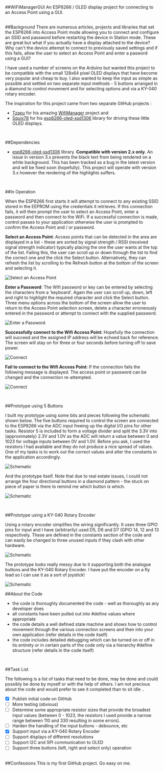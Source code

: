 ##WiFiManagerGUI
An ESP8266 / OLED display project for connecting to an Access Point using a GUI.  
<br />

##Background
There are numerous articles, projects and libraries that set the ESP8266 into Access Point mode allowing you to connect and configure an SSID and password before restarting the device in Station mode.  These are great but what if you actually have a display attached to the device?  Why can't the device attempt to connect to previously saved settings and if this fails, allow the user to select an Access Point and enter a pasword using a GUI?

I have used a number of screens on the Arduino but wanted this project to be compatible with the small 128x64 pixel OLED displays that have become very popular and cheap to buy.   I also wanted to keep the input as simple as possible and settled on two separate input methods - 5 buttons arranged in a diamond to control movement and for selecting options and via a KY-040 rotary encoder. 

The inspiration for this project came from two separate GitHub projects :

* [Tzapu](https://github.com/tzapu) for his amazing [WifiManager](https://github.com/tzapu/WiFiManager) project and 
* [Squix78](https://github.com/squix78) for his [esp8266-oled-ssd1306](https://github.com/squix78/esp8266-oled-ssd1306) library for driving these little OLED displays.  
<br />

##Dependencies

* [esp8266-oled-ssd1306](https://github.com/squix78/esp8266-oled-ssd1306) library. __Compatible with version 2.x only.__ 
An issue in version 3.x prevents the black text from being rendered on a white background.  This has been tracked as a bug in the latest version and will be fixed soon (hopefully).  This project will operate with version 3.x however the rendering of the highlights suffers.
<br />


##In Operation

When the ESP8266 first starts it will attempt to connect to any existing SSID stored in the EEPROM using the credentials it retrieves.  If this connection fails, it will then prompt the user to select an Access Point, enter a password and then connect to the WiFi.  If a successful connection is made, control passes to your application otherwise the user is prompted to confirm the Access Point and / or password. 

__Select an Access Point__: 
Access points that can be detected in the area are displayed in a list - these are sorted by signal strength / RSSI (received signal strength indicator) typically placing the one the user wants at the top of the list. Failing this, the user can scroll up or down through the list to find the correct one and the click the Select button. Alternatively, they can refresh the list by scrolling to the Refresh button at the bottom of the screen and selecting it.

![Select an Access Point](https://github.com/filmote/WiFiManagerGUI/blob/master/images/WiFiManagerGUI_1_thumb.jpg)

__Enter a Password__: 
The Wifi password or key can be entered by selecting the characters from a 'keyboard'. Again the user can scroll up, down, left and right to highlight the required character and click the Select button. Three menu options across the bottom of the screen allow the user to return to the Access Point selection screen, delete a character erroneously entered in the password or attempt to connect with the supplied password.

![Enter a Password](https://github.com/filmote/WiFiManagerGUI/blob/master/images/WiFiManagerGUI_2_thumb.jpg)

__Successfully connect to the Wifi Access Point__: 
Hopefully the connection will succeed and the assigned IP address will be echoed back for reference. The screen will stay on for three or four seconds before turning off to save power. 

![Connect](https://github.com/filmote/WiFiManagerGUI/blob/master/images/WiFiManagerGUI_5_thumb.jpg)  

__Fail to connect to the Wifi Access Point__: 
If the connection fails the following message is displayed. The access point or password can be changed and the connection re-attempted.

![Connect](https://github.com/filmote/WiFiManagerGUI/blob/master/images/WiFiManagerGUI_3_thumb.jpg)  

<br />

##Prototype using 5 Buttons

I built my prototype using some bits and pieces following the schematic shown below.  The five buttons required to control the screen are connected to the ESP8266 via the ADC input freeing up the digital I/O pins for other tasks.  Resistor 5 is included to form a voltage divider and split the 3.3V into (approximately) 2.3V and 1.0V as the ADC will return a value between 0 and 1023 for voltage inputs between 0V and 1.0V.   Before you ask, I used the resistors I had available and they do not produce a nice spread of values.  One of my tasks is to work out the correct values and alter the constants in the application accordingly.

![Schematic](https://github.com/filmote/WiFiManagerGUI/blob/master/images/Schematic_2_thumb.jpg)  

And the prototype itself. Note that due to real estate issues, I could not arrange the four directional buttons in a diamond pattern - the stuck on piece of paper is there to remind me which button is which.

![Schematic](https://github.com/filmote/WiFiManagerGUI/blob/master/images/WiFiManagerGUI_4_thumb.jpg) 

<br />

##Prototype using a KY-040 Rotary Encoder

Using a rotary encoder simplifies the wiring significantly. It uses three GPIO pins for input and I have (arbitrarily) used D5, D6 and D7 (GPIO 14, 12 and 13 respectively. These are defined in the constants section of the code and can easily be changed to three unused inputs if they clash with other hardware.

![Schematic](https://github.com/filmote/WiFiManagerGUI/blob/master/images/Schematic_1_thumb.jpg)  

The prototype looks really messy due to it supporting both the analogue buttons and the KY-040 Rotary Encoder. I have put the encoder on a fly lead so I can use it as a sort of joystick!

![Schematic](https://github.com/filmote/WiFiManagerGUI/blob/master/images/WiFiManagerGUI_6_thumb.jpg) 
<br />

##About the Code

* the code is thoroughly documented the code - well as thoroughly as any developer does
* all constants have been pulled out into #define values where appropriate
* the code details a well defined state machine and shows how to control movement through the various connection screens and then into your own application (refer details in the code itself)
* the code includes detailed debugging which can be turned on or off in its entirety or in certain parts of the code only via a hierarchy #define structure (refer details in the code itself)  
<br />

##Task List

The following is a list of tasks that need to be done, may be done and could possibly be done by myself or with the help of others.  I am not precious about the code and would prefer to see it completed than to sit idle ..

- [x] Publish initial code on GitHub
- [ ] More testing (obvious)
- [ ] Determine some appropriate resistor sizes that provide the broadest input values (between 0 - 1023, the resistors I used provide a narrow range between 110 and 330 resulting in some errors).
- [ ] Harden the handling of the input buttons - debounce, etc
- [x] Support input via a KY-040 Rotary Encoder
- [ ] Support displays of different resolutions  
- [ ] Support I2C and SPI communication to OLED
- [ ] Support three buttons (left, right and select only) operation

<br />
##Confessions 
This is my first GitHub project.  Go easy on me.


